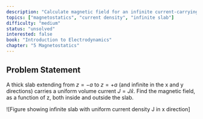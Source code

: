 ```yaml
---
description: "Calculate magnetic field for an infinite current-carrying slab"
topics: ["magnetostatics", "current density", "infinite slab"]
difficulty: "medium"
status: "unsolved"
interested: false
book: "Introduction to Electrodynamics"
chapter: "5 Magnetostatics"
---
```


## Problem Statement
A thick slab extending from $z = -a$ to $z = +a$ (and infinite in the x and y directions) carries a uniform volume current $J = J\hat{x}$. Find the magnetic field, as a function of z, both inside and outside the slab.

![Figure showing infinite slab with uniform current density J in x direction]